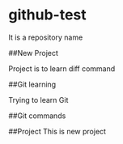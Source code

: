 # github-test

It is a repository name

##New Project

Project is to learn diff command

##Git learning

Trying to learn Git

##Git commands

##Project
This is new project